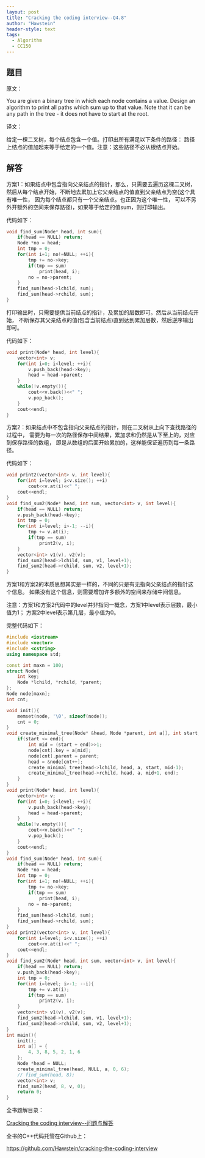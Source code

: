 ```yaml
---
layout: post
title: "Cracking the coding interview--Q4.8"
author: "Hawstein"
header-style: text
tags:
  - Algorithm
  - CC150
---
```


## 题目

原文：

You are given a binary tree in which each node contains a value. 
Design an algorithm to print all paths which sum up to that value. 
Note that it can be any path in the tree - it does not have to start 
at the root.

译文：

给定一棵二叉树，每个结点包含一个值。打印出所有满足以下条件的路径：
路径上结点的值加起来等于给定的一个值。注意：这些路径不必从根结点开始。

## 解答

方案1：如果结点中包含指向父亲结点的指针，那么，只需要去遍历这棵二叉树，
然后从每个结点开始，不断地去累加上它父亲结点的值直到父亲结点为空(这个具有唯一性，
因为每个结点都只有一个父亲结点。也正因为这个唯一性，
可以不另外开额外的空间来保存路径)，如果等于给定的值sum，则打印输出。

代码如下：

```cpp
void find_sum(Node* head, int sum){
    if(head == NULL) return;
    Node *no = head;
    int tmp = 0;
    for(int i=1; no!=NULL; ++i){
        tmp += no->key;
        if(tmp == sum)
            print(head, i);
        no = no->parent;
    }
    find_sum(head->lchild, sum);
    find_sum(head->rchild, sum);
}
```

打印输出时，只需要提供当前结点的指针，及累加的层数即可。然后从当前结点开始，
不断保存其父亲结点的值(包含当前结点)直到达到累加层数，然后逆序输出即可。

代码如下：

```cpp
void print(Node* head, int level){
    vector<int> v;
    for(int i=0; i<level; ++i){
        v.push_back(head->key);
        head = head->parent;
    }
    while(!v.empty()){
        cout<<v.back()<<" ";
        v.pop_back();
    }
    cout<<endl;
}
```

方案2：如果结点中不包含指向父亲结点的指针，则在二叉树从上向下查找路径的过程中，
需要为每一次的路径保存中间结果，累加求和仍然是从下至上的，对应到保存路径的数组，
即是从数组的后面开始累加的，这样能保证遍历到每一条路径。

代码如下：

```cpp
void print2(vector<int> v, int level){
    for(int i=level; i<v.size(); ++i)
        cout<<v.at(i)<<" ";
    cout<<endl;
}
void find_sum2(Node* head, int sum, vector<int> v, int level){
    if(head == NULL) return;
    v.push_back(head->key);
    int tmp = 0;
    for(int i=level; i>-1; --i){
        tmp += v.at(i);
        if(tmp == sum)
            print2(v, i);
    }
    vector<int> v1(v), v2(v);
    find_sum2(head->lchild, sum, v1, level+1);
    find_sum2(head->rchild, sum, v2, level+1);
}
```

方案1和方案2的本质思想其实是一样的，不同的只是有无指向父亲结点的指针这个信息。
如果没有这个信息，则需要增加许多额外的空间来存储中间信息。

注意：方案1和方案2代码中的level并非指同一概念，方案1中level表示层数，最小值为1；
方案2中level表示第几层，最小值为0。

完整代码如下：

```cpp
#include <iostream>
#include <vector>
#include <cstring>
using namespace std;

const int maxn = 100;
struct Node{
    int key;
    Node *lchild, *rchild, *parent;
};
Node node[maxn];
int cnt;

void init(){
    memset(node, '\0', sizeof(node));
    cnt = 0;
}
void create_minimal_tree(Node* &head, Node *parent, int a[], int start, int end){
    if(start <= end){
        int mid = (start + end)>>1;
        node[cnt].key = a[mid];
        node[cnt].parent = parent;
        head = &node[cnt++];
        create_minimal_tree(head->lchild, head, a, start, mid-1);
        create_minimal_tree(head->rchild, head, a, mid+1, end);
    }
}
void print(Node* head, int level){
    vector<int> v;
    for(int i=0; i<level; ++i){
        v.push_back(head->key);
        head = head->parent;
    }
    while(!v.empty()){
        cout<<v.back()<<" ";
        v.pop_back();
    }
    cout<<endl;
}
void find_sum(Node* head, int sum){
    if(head == NULL) return;
    Node *no = head;
    int tmp = 0;
    for(int i=1; no!=NULL; ++i){
        tmp += no->key;
        if(tmp == sum)
            print(head, i);
        no = no->parent;
    }
    find_sum(head->lchild, sum);
    find_sum(head->rchild, sum);
}
void print2(vector<int> v, int level){
    for(int i=level; i<v.size(); ++i)
        cout<<v.at(i)<<" ";
    cout<<endl;
}
void find_sum2(Node* head, int sum, vector<int> v, int level){
    if(head == NULL) return;
    v.push_back(head->key);
    int tmp = 0;
    for(int i=level; i>-1; --i){
        tmp += v.at(i);
        if(tmp == sum)
            print2(v, i);
    }
    vector<int> v1(v), v2(v);
    find_sum2(head->lchild, sum, v1, level+1);
    find_sum2(head->rchild, sum, v2, level+1);
}
int main(){
	init();
    int a[] = {
        4, 3, 8, 5, 2, 1, 6
    };
    Node *head = NULL;
    create_minimal_tree(head, NULL, a, 0, 6);
    // find_sum(head, 8);
    vector<int> v;
    find_sum2(head, 8, v, 0);
    return 0;
}
```


全书题解目录：

[Cracking the coding interview--问题与解答](/2013/03/14/ctci-solutions-contents/)

全书的C++代码托管在Github上：

<https://github.com/Hawstein/cracking-the-coding-interview>
